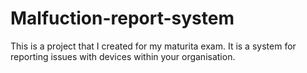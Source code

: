# Malfuction-report-system
This is a project that I created for my maturita exam. 
It is a system for reporting issues with devices within your organisation.